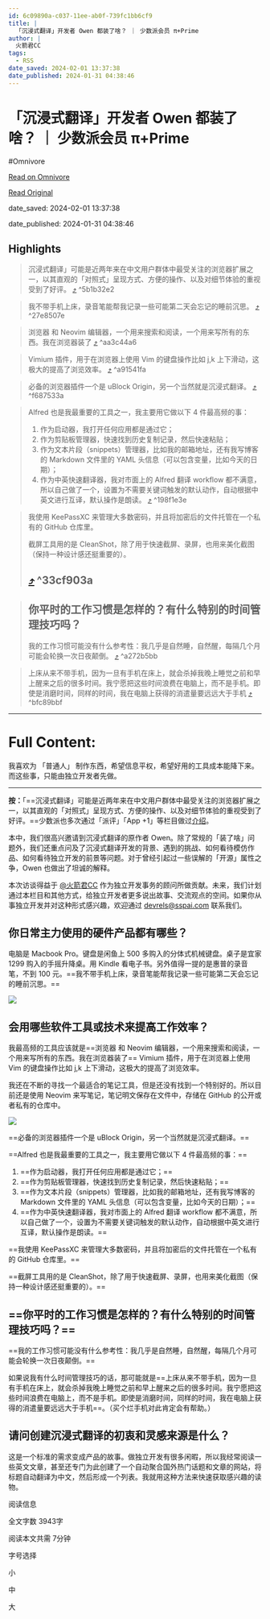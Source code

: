 ```yaml
---
id: 6c09890a-c037-11ee-ab0f-739fc1bb6cf9
title: |
  「沉浸式翻译」开发者 Owen 都装了啥？ ｜ 少数派会员 π+Prime
author: |
  火箭君CC
tags:
  - RSS
date_saved: 2024-02-01 13:37:38
date_published: 2024-01-31 04:38:46
---
```


# 「沉浸式翻译」开发者 Owen 都装了啥？ ｜ 少数派会员 π+Prime
#Omnivore

[Read on Omnivore](https://omnivore.app/me/owen-p-prime-18d5f92d482)

[Read Original](https://sspai.com/prime/story/zhuanglesha-240131)

date_saved: 2024-02-01 13:37:38

date_published: 2024-01-31 04:38:46

## Highlights

> 沉浸式翻译」可能是近两年来在中文用户群体中最受关注的浏览器扩展之一，以其直观的「对照式」呈现方式、方便的操作、以及对细节体验的重视受到了好评。 [⤴️](https://omnivore.app/me/owen-p-prime-18d5f92d482#5b1b32e2-eff1-4615-9bce-d6da5c18ab47)  ^5b1b32e2

> 我不带手机上床，录音笔能帮我记录一些可能第二天会忘记的睡前沉思。 [⤴️](https://omnivore.app/me/owen-p-prime-18d5f92d482#27e8507e-e04d-49f1-b951-0c56f3cb3ed8)  ^27e8507e

> 浏览器 和 Neovim 编辑器，一个用来搜索和阅读，一个用来写所有的东西。我在浏览器装了  [⤴️](https://omnivore.app/me/owen-p-prime-18d5f92d482#aa3c44a6-37ac-4fe7-8b40-d86ea6726fc6)  ^aa3c44a6

> Vimium 插件，用于在浏览器上使用 Vim 的键盘操作比如 j,k 上下滑动，这极大的提高了浏览效率。 [⤴️](https://omnivore.app/me/owen-p-prime-18d5f92d482#a91541fa-0b26-4298-8b5e-663d08488b82)  ^a91541fa

> 必备的浏览器插件一个是 uBlock Origin，另一个当然就是沉浸式翻译。 [⤴️](https://omnivore.app/me/owen-p-prime-18d5f92d482#f687533a-1a50-4073-8887-8f23ad010397)  ^f687533a

> Alfred 也是我最重要的工具之一，我主要用它做以下 4 件最高频的事：
> 
> 1. 作为启动器，我打开任何应用都是通过它；
> 2. 作为剪贴板管理器，快速找到历史复制记录，然后快速粘贴；
> 3. 作为文本片段（snippets）管理器，比如我的邮箱地址，还有我写博客的 Markdown 文件里的 YAML 头信息（可以包含变量，比如今天的日期）；
> 4. 作为中英快速翻译器，我对市面上的 Alfred 翻译 workflow 都不满意，所以自己做了一个，设置为不需要关键词触发的默认动作，自动根据中英文进行互译，默认操作是朗读。 [⤴️](https://omnivore.app/me/owen-p-prime-18d5f92d482#198f1e3e-1ea6-4ef8-a393-a80bb790f469)  ^198f1e3e

> 我使用 KeePassXC 来管理大多数密码，并且将加密后的文件托管在一个私有的 GitHub 仓库里。
> 
> 截屏工具用的是 CleanShot，除了用于快速截屏、录屏，也用来美化截图（保持一种设计感还挺重要的）。
> 
> ##  [⤴️](https://omnivore.app/me/owen-p-prime-18d5f92d482#33cf903a-45f0-455c-ab73-d3682b7e6308)  ^33cf903a

> ## 你平时的工作习惯是怎样的？有什么特别的时间管理技巧吗？
> 
> 我的工作习惯可能没有什么参考性：我几乎是自然睡，自然醒，每隔几个月可能会轮换一次日夜颠倒。 [⤴️](https://omnivore.app/me/owen-p-prime-18d5f92d482#a272b5bb-d79b-44bb-85d5-0916a4cad5f2)  ^a272b5bb

> 上床从来不带手机，因为一旦有手机在床上，就会杀掉我晚上睡觉之前和早上醒来之后的很多时间。我宁愿把这些时间浪费在电脑上，而不是手机。即使是消磨时间，同样的时间，我在电脑上获得的消遣量要远远大于手机 [⤴️](https://omnivore.app/me/owen-p-prime-18d5f92d482#bfc89bbf-2b79-4d60-b033-52fbfe16e2a1)  ^bfc89bbf


--- 

# Full Content: 

我喜欢为 「普通人」 制作东西，希望信息平权，希望好用的工具成本能降下来。而这些事，只能由独立开发者先做。

---

**按：**「==沉浸式翻译」可能是近两年来在中文用户群体中最受关注的浏览器扩展之一，以其直观的「对照式」呈现方式、方便的操作、以及对细节体验的重视受到了好评。==少数派也多次通过「派评」「App +1」等栏目做过[介绍](https://sspai.com/post/83943)。

本中，我们很高兴邀请到沉浸式翻译的原作者 Owen。除了常规的「装了啥」问题外，我们还重点问及了沉浸式翻译开发的背景、遇到的挑战、如何看待模仿作品、如何看待独立开发的前景等问题。对于曾经引起过一些误解的「开源」属性之争，Owen 也做出了坦诚的解释。

本次访谈得益于 [@火箭君CC](https://sspai.com/u/u9vvthsl) 作为独立开发事务的顾问所做贡献。未来，我们计划通过本栏目和其他方式，给独立开发者更多说出故事、交流观点的空间。如果你从事独立开发并对这种形式感兴趣，欢迎通过 [devrels@sspai.com](https://sspai.com/link?target=mailto%3Adevrels%40sspai.com) 联系我们。

## 你日常主力使用的硬件产品都有哪些？

电脑是 Macbook Pro。键盘是闲鱼上 500 多购入的分体式机械键盘。桌子是宜家 1299 购入的手摇升降桌。用 Kindle 看电子书。另外值得一提的是惠普的录音笔，不到 100 元。==我不带手机上床，录音笔能帮我记录一些可能第二天会忘记的睡前沉思。==

![](https://proxy-prod.omnivore-image-cache.app/0x0,s4a0Zl-eTZ3nKZ58bQoBu4mRAdAwNbO4POrgWr5HRXeQ/https://cdn.sspai.com/2024/01/31/dae1dfdfeb26d9fcb61016409e3934e3.jpg)

## 会用哪些软件工具或技术来提高工作效率？

我最高频的工具应该就是==浏览器 和 Neovim 编辑器，一个用来搜索和阅读，一个用来写所有的东西。我在浏览器装了== Vimium 插件，用于在浏览器上使用 Vim 的键盘操作比如 j,k 上下滑动，这极大的提高了浏览效率。

我还在不断的寻找一个最适合的笔记工具，但是还没有找到一个特别好的。所以目前还是使用 Neovim 来写笔记，笔记明文保存在文件中，存储在 GitHub 的公开或者私有的仓库中。

![](https://proxy-prod.omnivore-image-cache.app/0x0,sppC0Js0OKEiH26Y_6yyIsYCp6i2od7D3bZEgjImN2CU/https://cdn.sspai.com/2024/01/31/ab2111de2c84bff51bca5ee01502e1df.png)

==必备的浏览器插件一个是 uBlock Origin，另一个当然就是沉浸式翻译。==

==Alfred 也是我最重要的工具之一，我主要用它做以下 4 件最高频的事：==

1. ==作为启动器，我打开任何应用都是通过它；==
2. ==作为剪贴板管理器，快速找到历史复制记录，然后快速粘贴；==
3. ==作为文本片段（snippets）管理器，比如我的邮箱地址，还有我写博客的 Markdown 文件里的 YAML 头信息（可以包含变量，比如今天的日期）；==
4. ==作为中英快速翻译器，我对市面上的 Alfred 翻译 workflow 都不满意，所以自己做了一个，设置为不需要关键词触发的默认动作，自动根据中英文进行互译，默认操作是朗读。==

==我使用 KeePassXC 来管理大多数密码，并且将加密后的文件托管在一个私有的 GitHub 仓库里。==

==截屏工具用的是 CleanShot，除了用于快速截屏、录屏，也用来美化截图（保持一种设计感还挺重要的）。==

## ==你平时的工作习惯是怎样的？有什么特别的时间管理技巧吗？==

==我的工作习惯可能没有什么参考性：我几乎是自然睡，自然醒，每隔几个月可能会轮换一次日夜颠倒。==

如果说我有什么时间管理技巧的话，那可能就是==上床从来不带手机，因为一旦有手机在床上，就会杀掉我晚上睡觉之前和早上醒来之后的很多时间。我宁愿把这些时间浪费在电脑上，而不是手机。即使是消磨时间，同样的时间，我在电脑上获得的消遣量要远远大于手机==。（买个烂手机对此肯定会有帮助。）

## 请问创建沉浸式翻译的初衷和灵感来源是什么？

这是一个标准的需求变成产品的故事。做独立开发有很多闲暇，所以我经常阅读一些英文文章，甚至还专门为此创建了一个自动聚合国外热门话题和文章的网站，将标题自动翻译为中文，然后形成一个列表。我就用这种方法来快速获取感兴趣的读物。

阅读信息

全文字数 3943字

阅读本文共需 7分钟

字号选择 

小

中

大

